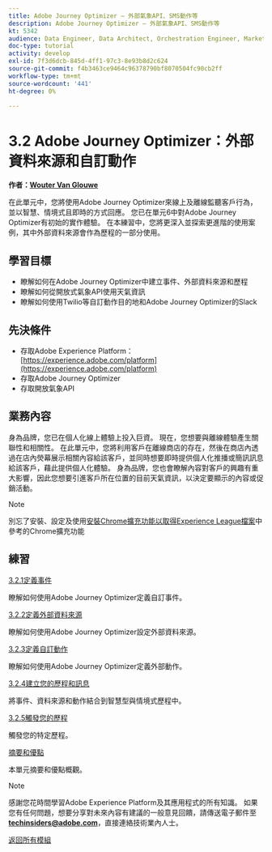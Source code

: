 ```yaml
---
title: Adobe Journey Optimizer — 外部氣象API、SMS動作等
description: Adobe Journey Optimizer — 外部氣象API、SMS動作等
kt: 5342
audience: Data Engineer, Data Architect, Orchestration Engineer, Marketer
doc-type: tutorial
activity: develop
exl-id: 7f3d6dcb-845d-4ff1-97c3-8e93b8d2c624
source-git-commit: f4b3463ce9464c96378790bf8070504fc90cb2ff
workflow-type: tm+mt
source-wordcount: '441'
ht-degree: 0%

---
```


# 3.2 Adobe Journey Optimizer：外部資料來源和自訂動作

**作者：[Wouter Van Glouwe](https://www.linkedin.com/in/woutervangeluwe/)**

在此單元中，您將使用Adobe Journey Optimizer來線上及離線監聽客戶行為，並以智慧、情境式且即時的方式回應。 您已在單元6中對Adobe Journey Optimizer有初始的實作體驗。 在本練習中，您將更深入並探索更進階的使用案例，其中外部資料來源會作為歷程的一部分使用。

## 學習目標

- 瞭解如何在Adobe Journey Optimizer中建立事件、外部資料來源和歷程
- 瞭解如何從開放式氣象API使用天氣資訊
- 瞭解如何使用Twilio等自訂動作目的地和Adobe Journey Optimizer的Slack

## 先決條件

- 存取Adobe Experience Platform： [https://experience.adobe.com/platform](https://experience.adobe.com/platform)
- 存取Adobe Journey Optimizer
- 存取開放氣象API

## 業務內容

身為品牌，您已在個人化線上體驗上投入巨資。 現在，您想要與離線體驗產生關聯性和相關性。
在此單元中，您將利用客戶在離線商店的存在，然後在商店內透過在店內熒幕展示相關內容給該客戶，並同時想要即時提供個人化推播或簡訊訊息給該客戶，藉此提供個人化體驗。
身為品牌，您也會瞭解內容對客戶的興趣有重大影響，因此您想要引進客戶所在位置的目前天氣資訊，以決定要顯示的內容或促銷活動。

>[!NOTE]
>
>別忘了安裝、設定及使用[安裝Chrome擴充功能以取得Experience League檔案](../../gettingstarted/gettingstarted/ex1.md)中參考的Chrome擴充功能

## 練習

[3.2.1定義事件](./ex1.md)

瞭解如何使用Adobe Journey Optimizer定義自訂事件。

[3.2.2定義外部資料來源](./ex2.md)

瞭解如何使用Adobe Journey Optimizer設定外部資料來源。

[3.2.3定義自訂動作](./ex3.md)

瞭解如何使用Adobe Journey Optimizer定義外部動作。

[3.2.4建立您的歷程和訊息](./ex4.md)

將事件、資料來源和動作結合到智慧型與情境式歷程中。

[3.2.5觸發您的歷程](./ex5.md)

觸發您的特定歷程。

[摘要和優點](./summary.md)

本單元摘要和優點概觀。

>[!NOTE]
>
>感謝您花時間學習Adobe Experience Platform及其應用程式的所有知識。 如果您有任何問題，想要分享對未來內容有建議的一般意見回饋，請傳送電子郵件至&#x200B;**techinsiders@adobe.com**，直接連絡技術業內人士。

[返回所有模組](../../../overview.md)
